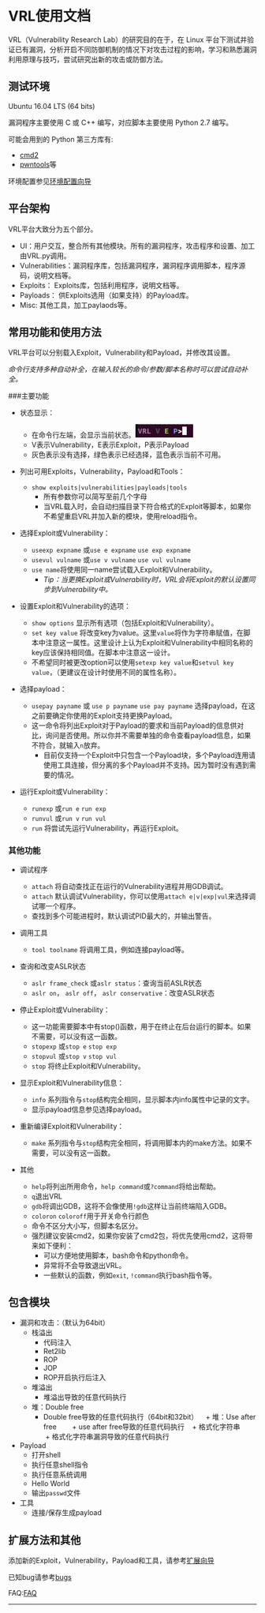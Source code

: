 # VRL使用文档

VRL（Vulnerability Research Lab）的研究目的在于，在 Linux 平台下测试并验证已有漏洞，分析开启不同防御机制的情况下对攻击过程的影响，学习和熟悉漏洞利用原理与技巧，尝试研究出新的攻击或防御方法。

## 测试环境
Ubuntu 16.04 LTS (64 bits)    

漏洞程序主要使用 C 或 C++ 编写，对应脚本主要使用 Python 2.7 编写。   

可能会用到的 Python 第三方库有:

- [cmd2](https://pythonhosted.org/cmd2/)
- [pwntools](https://github.com/Gallopsled/pwntools)等

环境配置参见[环境配置向导](documents/环境配置向导.md)

## 平台架构
VRL平台大致分为五个部分。

- UI：用户交互，整合所有其他模块。所有的漏洞程序，攻击程序和设置、加工由VRL.py调用。
- Vulnerabilities：漏洞程序库，包括漏洞程序，漏洞程序调用脚本，程序源码，说明文档等。
- Exploits： Exploits库，包括利用程序，说明文档等。
- Payloads： 供Exploits选用（如果支持）的Payload库。
- Misc: 其他工具，加工paylaods等。

## 常用功能和使用方法

VRL平台可以分别载入Exploit，Vulnerability和Payload，并修改其设置。

*命令行支持多种自动补全，在输入较长的命令/参数/脚本名称时可以尝试自动补全。*

###主要功能

+ 状态显示：
    + 在命令行左端，会显示当前状态。![prompt.jpg](documents/pic/prompt.jpg)
    + V表示Vulnerability，E表示Exploit，P表示Payload
    + 灰色表示没有选择，绿色表示已经选择，蓝色表示当前不可用。

+ 列出可用Exploits，Vulnerability，Payload和Tools：
    + `show exploits|vulnerabilities|payloads|tools`
        - 所有参数你可以简写至前几个字母
        - 当VRL载入时，会自动扫描目录下符合格式的Exploit等脚本，如果你不希望重启VRL并加入新的模块，使用reload指令。

+ 选择Exploit或Vulnerability：
    + `useexp expname` 或`use e expname` `use exp expname`
    + `usevul vulname` 或`use v vulname` `use vul vulname`
    + `use name`将使用同一name尝试载入Exploit和Vulnerability。
        + *Tip：当更换Exploit或Vulnerability时，VRL会将Exploit的默认设置同步到Vulnerability中。*
        
+ 设置Exploit和Vulnerability的选项：
    + `show options` 显示所有选项（包括Exploit和Vulnerability）。
    + `set key value` 将改变key为value。这里`value`将作为字符串赋值，在脚本中注意这一属性。这里设计上认为Exploit和Vulnerability中相同名称的key应该保持相同值。在脚本中注意这一设计。
    + 不希望同时被更改option可以使用`setexp key value`和`setvul key value`，（更建议在设计时使用不同的属性名称）。

+ 选择payload：
    + `usepay payname` 或 `use p payname` `use pay payname` 选择payload，在这之前要确定你使用的Exploit支持更换Payload。
    + 这一命令将列出Exploit对于Payload的要求和当前Payload的信息供对比，询问是否使用。所以你并不需要单独的命令查看payload信息，如果不符合，就输入`n`放弃。
        + 目前仅支持一个Exploit中只包含一个Payload块，多个Payload连用请使用工具连接，但分离的多个Payload并不支持。因为暂时没有遇到需要的情况。

+ 运行Exploit或Vulnerability：
    + `runexp` 或`run e` `run exp`
    + `runvul` 或`run v` `run vul`
    + `run` 将尝试先运行Vulnerability，再运行Exploit。

### 其他功能

+ 调试程序
    + `attach` 将自动查找正在运行的Vulnerability进程并用GDB调试。
    + `attach` 默认调试Vulnerability，你可以使用`attach e|v|exp|vul`来选择调试哪一个程序。
    + 查找到多个可能进程时，默认调试PID最大的，并输出警告。

+ 调用工具
    + `tool toolname` 将调用工具，例如连接payload等。

+ 查询和改变ASLR状态
    + `aslr frame_check` 或`aslr status`：查询当前ASLR状态
    + `aslr on`， `aslr off`， `aslr conservative`：改变ASLR状态

+ 停止Exploit或Vulnerability：
    + 这一功能需要脚本中有stop()函数，用于在终止在后台运行的脚本。如果不需要，可以没有这一函数。
    + `stopexp` 或`stop e` `stop exp`
    + `stopvul` 或`stop v` `stop vul`
    + `stop` 将终止Exploit和Vulnerability。

+ 显示Exploit和Vulnerability信息：
    + `info` 系列指令与`stop`结构完全相同，显示脚本内info属性中记录的文字。
    + 显示payload信息参见选择payload。
    
+ 重新编译Exploit和Vulnerability：
    + `make` 系列指令与`stop`结构完全相同，将调用脚本内的make方法。如果不需要，可以没有这一函数。

+ 其他
    + `help`将列出所用命令，`help command`或`?command`将给出帮助。
    + `q`退出VRL
    + `gdb`将调出GDB，这将不会像使用`!gdb`这样让当前终端陷入GDB。
    + `coloron` `coloroff`用于开关命令行颜色
    + 命令不区分大小写，但脚本名区分。
    + 强烈建议安装cmd2，如果你安装了cmd2包，将优先使用cmd2，这将带来如下便利：
        + 可以方便地使用脚本，bash命令和python命令。
        + 异常将不会导致退出VRL。
        + 一些默认的函数，例如`exit`, `!command`执行bash指令等。

## 包含模块

+ 漏洞和攻击：（默认为64bit）
    + 栈溢出
        + 代码注入
        + Ret2lib
        + ROP
        + JOP
        + ROP开启执行后注入
    + 堆溢出
        + 堆溢出导致的任意代码执行
    + 堆：Double free
        + Double free导致的任意代码执行（64bit和32bit）
    + 堆：Use after free
        + use after free导致的任意代码执行
    + 格式化字符串
        + 格式化字符串漏洞导致的任意代码执行
+ Payload
    + 打开shell
    + 执行任意shell指令
    + 执行任意系统调用
    + Hello World
    + 输出`passwd`文件
+ 工具
    + 连接/保存生成payload
    


## 扩展方法和其他

添加新的Exploit，Vulnerability，Payload和工具，请参考[扩展向导](documents/扩展向导.md)

已知bug请参考[bugs](documents/bugs.md)

FAQ:[FAQ](documents/FAQ.md)

---

